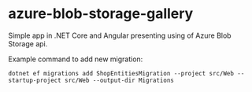 # azure-blob-storage-gallery
Simple app in .NET Core and Angular presenting using of Azure Blob Storage api.

Example command to add new migration:
```
dotnet ef migrations add ShopEntitiesMigration --project src/Web --startup-project src/Web --output-dir Migrations
```
